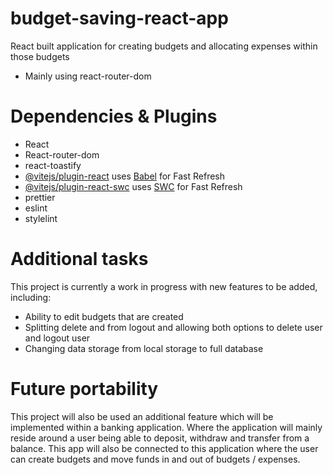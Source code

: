 # budget-saving-react-app
React built application for creating budgets and allocating expenses within those budgets
- Mainly using react-router-dom

# Dependencies & Plugins
- React
- React-router-dom
- react-toastify
- [@vitejs/plugin-react](https://github.com/vitejs/vite-plugin-react/blob/main/packages/plugin-react/README.md) uses [Babel](https://babeljs.io/) for Fast Refresh
- [@vitejs/plugin-react-swc](https://github.com/vitejs/vite-plugin-react-swc) uses [SWC](https://swc.rs/) for Fast Refresh
- prettier
- eslint
- stylelint


# Additional tasks

This project is currently a work in progress with new features to be added, including: 
- Ability to edit budgets that are created
- Splitting delete and from logout and allowing both options to delete user and logout user
- Changing data storage from local storage to full database

# Future portability

This project will also be used an additional feature which will be implemented within a banking application. Where the application will mainly reside around a user being able to deposit, withdraw and transfer from a balance. This app will also be connected to this application where the user can create budgets and move funds in and out of budgets / expenses. 
